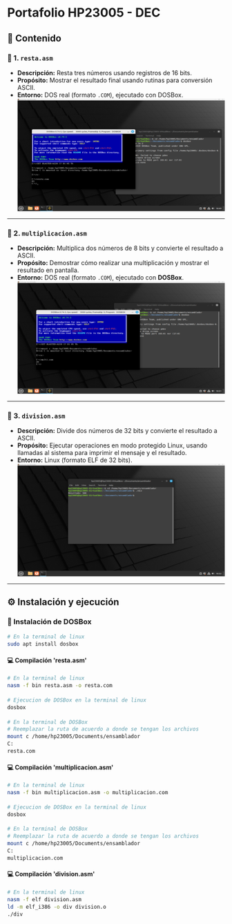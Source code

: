 # Portafolio HP23005 - DEC

## 📁 Contenido

### 🔹 1. `resta.asm`
- **Descripción:** Resta tres números usando registros de 16 bits.
- **Propósito:** Mostrar el resultado final usando rutinas para conversión ASCII.
- **Entorno:** DOS real (formato `.COM`), ejecutado con DOSBox.
![](imgs/1.png)
---

### 🔹 2. `multiplicacion.asm`
- **Descripción:** Multiplica dos números de 8 bits y convierte el resultado a ASCII.
- **Propósito:** Demostrar cómo realizar una multiplicación y mostrar el resultado en pantalla.
- **Entorno:** DOS real (formato `.COM`), ejecutado con **DOSBox**.
![](imgs/2.png)
---

### 🔹 3. `division.asm`
- **Descripción:** Divide dos números de 32 bits y convierte el resultado a ASCII.
- **Propósito:** Ejecutar operaciones en modo protegido Linux, usando llamadas al sistema para imprimir el mensaje y el resultado.
- **Entorno:** Linux (formato ELF de 32 bits).
![](imgs/3.png)
---

## ⚙️ Instalación y ejecución

### 🔸 Instalación de DOSBox
```bash
# En la terminal de linux
sudo apt install dosbox
```

#### 💻 Compilación 'resta.asm'
```bash
# En la terminal de linux
nasm -f bin resta.asm -o resta.com

# Ejecucion de DOSBox en la terminal de linux
dosbox 

# En la terminal de DOSBox
# Reemplazar la ruta de acuerdo a donde se tengan los archivos
mount c /home/hp23005/Documents/ensamblador
C:
resta.com
```

#### 💻 Compilación 'multiplicacion.asm'
```bash
# En la terminal de linux
nasm -f bin multiplicacion.asm -o multiplicacion.com

# Ejecucion de DOSBox en la terminal de linux
dosbox 

# En la terminal de DOSBox
# Reemplazar la ruta de acuerdo a donde se tengan los archivos
mount c /home/hp23005/Documents/ensamblador
C:
multiplicacion.com
```

#### 💻 Compilación 'division.asm'
```bash
# En la terminal de linux
nasm -f elf division.asm
ld -m elf_i386 -o div division.o
./div
```
